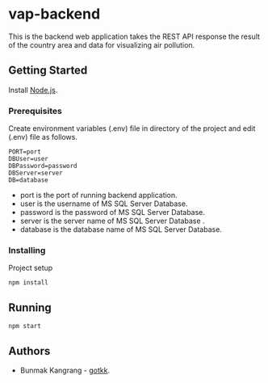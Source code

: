 # vap-backend
This is the backend web application takes the REST API response the result of the country area and data for visualizing air pollution.

## Getting Started
Install [Node.js](https://nodejs.org/en/).

### Prerequisites
Create environment variables (.env) file in directory of the project and edit (.env) file as follows.
```
PORT=port
DBUser=user
DBPassword=password
DBServer=server
DB=database
```
* port is the port of running backend application.
* user is the username of MS SQL Server Database.
* password is the password of MS SQL Server Database.
* server is the server name of MS SQL Server Database .
* database is the database name of MS SQL Server Database.

### Installing
Project setup
```
npm install
```

## Running
```
npm start
```

## Authors
* Bunmak Kangrang - [gotkk](https://github.com/gotkk).